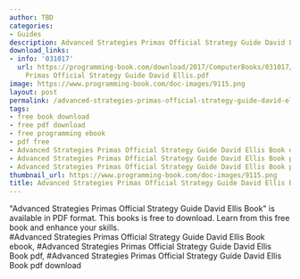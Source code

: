 ```yaml
---
author: TBD
categories:
- Guides
description: Advanced Strategies Primas Official Strategy Guide David Ellis Book
download_links:
- info: '031017'
  url: https://programming-book.com/download/2017/ComputerBooks/031017/Advanced Strategies
    Primas Official Strategy Guide David Ellis.pdf
image: https://www.programming-book.com/doc-images/9115.png
layout: post
permalink: /advanced-strategies-primas-official-strategy-guide-david-ellis-book.html
tags:
- free book download
- free pdf download
- free programming ebook
- pdf free
- Advanced Strategies Primas Official Strategy Guide David Ellis Book ebook
- Advanced Strategies Primas Official Strategy Guide David Ellis Book pdf
- Advanced Strategies Primas Official Strategy Guide David Ellis Book pdf download
thumbnail_url: https://www.programming-book.com/doc-images/9115.png
title: Advanced Strategies Primas Official Strategy Guide David Ellis Book
---
```


 
<div class="item-desc text-justify">
  "Advanced Strategies Primas Official Strategy Guide David Ellis Book" is available in PDF format. This books is free to download. Learn from this free book and enhance your skills.
  <br>
  #Advanced Strategies Primas Official Strategy Guide David Ellis Book ebook, #Advanced Strategies Primas Official Strategy Guide David Ellis Book pdf, #Advanced Strategies Primas Official Strategy Guide David Ellis Book pdf download
</div>